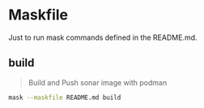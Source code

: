 # Maskfile

Just to run mask commands defined in the README.md.

## build

> Build and Push sonar image with podman

```sh
mask --maskfile README.md build
```
